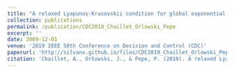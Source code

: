 ```yaml
---
title: "A relaxed Lyapunov-Krasovskii condition for global exponential stability of Lipschitz time-delay systems"
collection: publications
permalink: /publication/CDC2019_Chaillet_Orlowski_Pepe
excerpt: ''
date: 2009-12-01
venue: '2019 IEEE 58th Conference on Decision and Control (CDC)'
paperurl: 'http://silvanx.github.io/files/CDC2019_Chaillet_Orlowski_Pepe.pdf'
citation: 'Chaillet, A., Orłowski, J., & Pepe, P. (2019). A relaxed Lyapunov-Krasovskii condition for global exponential stability of Lipschitz time-delay systems. In 2019 IEEE 58th Conference on Decision and Control (CDC). 2019 IEEE 58th Conference on Decision and Control (CDC). IEEE.'
---
```

